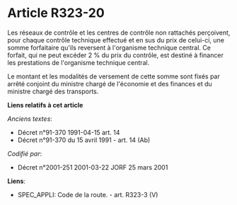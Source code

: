 # Article R323-20

Les réseaux de contrôle et les centres de contrôle non rattachés perçoivent, pour chaque contrôle technique effectué et en
sus du prix de celui-ci, une somme forfaitaire qu'ils reversent à l'organisme technique central. Ce forfait, qui ne peut
excéder 2 % du prix du contrôle, est destiné à financer les prestations de l'organisme technique central.

Le montant et les modalités de versement de cette somme sont fixés par arrêté conjoint du ministre chargé de l'économie et
des finances et du ministre chargé des transports.

**Liens relatifs à cet article**

_Anciens textes_:

  - Décret n°91-370 1991-04-15 art. 14
  - Décret n°91-370 du 15 avril 1991 - art. 14 (Ab)

_Codifié par_:

  - Décret n°2001-251 2001-03-22 JORF 25 mars 2001

**Liens**:

  - SPEC_APPLI: Code de la route. - art. R323-3 (V)
